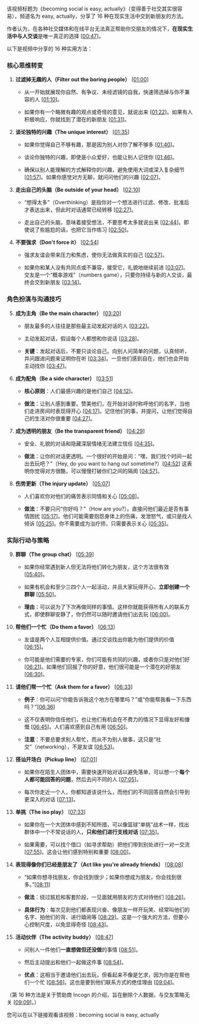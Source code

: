 该视频标题为《becoming social is easy, actually》（变得善于社交其实很容易），频道名为 easy, actually，分享了 16 种在现实生活中交到新朋友的方法。

作者认为，在各种社交媒体和在线平台无法真正帮助你交朋友的情况下，**在现实生活中与人交谈**是唯一真正的选择 [[00:47](http://www.youtube.com/watch?v=BkPe4vT3NfI&t=47)]。

以下是视频中分享的 16 种实用方法：

### 核心思维转变

1. **过滤掉无趣的人（Filter out the boring people）** [[01:00](http://www.youtube.com/watch?v=BkPe4vT3NfI&t=60)]
    
    - 从一开始就展现你自然、有争议、未经滤镜的自我，快速筛选掉与你不兼容的人 [[01:10](http://www.youtube.com/watch?v=BkPe4vT3NfI&t=70)]。
        
    - 如果你有一个略微有趣的观点或奇怪的意见，就说出来 [[01:22](http://www.youtube.com/watch?v=BkPe4vT3NfI&t=82)]。如果有人积极响应，你就找到了潜在的新朋友 [[01:31](http://www.youtube.com/watch?v=BkPe4vT3NfI&t=91)]。
        
2. **谈论独特的兴趣（The unique interest）** [[01:35](http://www.youtube.com/watch?v=BkPe4vT3NfI&t=95)]
    
    - 如果你觉得自己不够有趣，那是因为别人对你了解不够多 [[01:40](http://www.youtube.com/watch?v=BkPe4vT3NfI&t=100)]。
        
    - 谈论你独特的兴趣，即使是小众爱好，也能让别人记住你 [[01:46](http://www.youtube.com/watch?v=BkPe4vT3NfI&t=106)]。
        
    - 确保以别人能理解的方式解释你的兴趣，避免使用大词或深入复杂细节 [[01:57](http://www.youtube.com/watch?v=BkPe4vT3NfI&t=117)]。如果你感觉对方无聊，就问问他们的兴趣 [[02:07](http://www.youtube.com/watch?v=BkPe4vT3NfI&t=127)]。
        
3. **走出自己的头脑（Be outside of your head）** [[02:10](http://www.youtube.com/watch?v=BkPe4vT3NfI&t=130)]
    
    - “想得太多”（Overthinking）是指你对一个想法进行过滤、修改、批准后才表达出来，但此时对话通常已经转移 [[02:27](http://www.youtube.com/watch?v=BkPe4vT3NfI&t=147)]。
        
    - 走出自己的头脑，意味着接受想法，不要思考太多就说出来 [[02:44](http://www.youtube.com/watch?v=BkPe4vT3NfI&t=164)]。即使说了些尴尬的话，也把它当作练习 [[02:50](http://www.youtube.com/watch?v=BkPe4vT3NfI&t=170)]。
        
4. **不要强求（Don't force it）** [[02:54](http://www.youtube.com/watch?v=BkPe4vT3NfI&t=174)]
    
    - 强求友谊会带来压力和焦虑，使你无法做真实的自己 [[02:57](http://www.youtube.com/watch?v=BkPe4vT3NfI&t=177)]。
        
    - 如果你和某人没有共同点或不兼容，接受它，礼貌地继续前进 [[03:07](http://www.youtube.com/watch?v=BkPe4vT3NfI&t=187)]。交友是一个“概率游戏”（numbers game），只要你持续与新的人交谈，最终会交到新朋友 [[03:14](http://www.youtube.com/watch?v=BkPe4vT3NfI&t=194)]。
        

### 角色扮演与沟通技巧

5. **成为主角（Be the main character）** [[03:20](http://www.youtube.com/watch?v=BkPe4vT3NfI&t=200)]
    
    - 朋友最多的人往往是那些最主动发起对话的人 [[03:22](http://www.youtube.com/watch?v=BkPe4vT3NfI&t=202)]。
        
    - 主动发起对话，假设每个人都想和你说话 [[03:28](http://www.youtube.com/watch?v=BkPe4vT3NfI&t=208)]。
        
    - **关键**：发起对话后，不要只谈论自己。向别人问简单的问题，认真倾听，并问跟进问题来证明你在听 [[03:34](http://www.youtube.com/watch?v=BkPe4vT3NfI&t=214)]。一旦他们感到自在，他们也会开始主动找你 [[03:47](http://www.youtube.com/watch?v=BkPe4vT3NfI&t=227)]。
        
6. **成为配角（Be a side character）** [[03:51](http://www.youtube.com/watch?v=BkPe4vT3NfI&t=231)]
    
    - **核心原则**：人们最感兴趣的是他们自己 [[04:12](http://www.youtube.com/watch?v=BkPe4vT3NfI&t=252)]。
        
    - **做法**：让别人感到重要。赞美他们，在开始对话时称呼他们的名字，当他们走进房间时表现得开心 [[04:17](http://www.youtube.com/watch?v=BkPe4vT3NfI&t=257)]。记住他们的事，并提问，让他们觉得自己的生活对你很重要 [[04:27](http://www.youtube.com/watch?v=BkPe4vT3NfI&t=267)]。
        
7. **成为透明的朋友（Be the transparent friend）** [[04:29](http://www.youtube.com/watch?v=BkPe4vT3NfI&t=269)]
    
    - 安全、礼貌的对话和隐藏深层情绪无法建立信任 [[04:35](http://www.youtube.com/watch?v=BkPe4vT3NfI&t=275)]。
        
    - **做法**：让你的对话更透明。一个很好的开始是问：“嘿，我们找个时间一起出去玩吧？”（Hey, do you want to hang out sometime?）[[04:52](http://www.youtube.com/watch?v=BkPe4vT3NfI&t=292)] 这表明你觉得对方很酷，可以慢慢打破你们之间的隔阂 [[04:57](http://www.youtube.com/watch?v=BkPe4vT3NfI&t=297)]。
        
8. **伤势更新（The injury update）** [[05:07](http://www.youtube.com/watch?v=BkPe4vT3NfI&t=307)]
    
    - 人们喜欢你对他们的痛苦表示同情和关心 [[05:08](http://www.youtube.com/watch?v=BkPe4vT3NfI&t=308)]。
        
    - **做法**：不要只问“你好吗？”（How are you?）。直接问他们最近是否有事情困扰 [[05:17](http://www.youtube.com/watch?v=BkPe4vT3NfI&t=317)]。他们可能需要抱怨身体上的伤痛，发泄怒气，或只是找人倾诉 [[05:25](http://www.youtube.com/watch?v=BkPe4vT3NfI&t=325)]。你不需要成为治疗师，只需要表示关心 [[05:35](http://www.youtube.com/watch?v=BkPe4vT3NfI&t=335)]。
        

### 实际行动与策略

9. **群聊（The group chat）** [[05:39](http://www.youtube.com/watch?v=BkPe4vT3NfI&t=339)]
    
    - 如果你经常遇到新人但无法将他们转化为朋友，这个方法很有效 [[05:40](http://www.youtube.com/watch?v=BkPe4vT3NfI&t=340)]。
        
    - 如果有机会和至少三四个人一起活动，并且大家玩得开心，**立即创建一个群聊** [[05:50](http://www.youtube.com/watch?v=BkPe4vT3NfI&t=350)]。
        
    - **理由**：可以说为了下次再做同样的事情。这样你就能获得所有人的联系方式，即使群聊安静了，你仍然可以随时邀请他们出去玩 [[06:00](http://www.youtube.com/watch?v=BkPe4vT3NfI&t=360)]。
        
10. **帮他们一个忙（Do them a favor）** [[06:13](http://www.youtube.com/watch?v=BkPe4vT3NfI&t=373)]
    
    - 友谊是两个人互相提供价值。通过交谈找出你能为他们提供的价值 [[06:15](http://www.youtube.com/watch?v=BkPe4vT3NfI&t=375)]。
        
    - 你可能是他们需要的专家，你们可能有共同的兴趣，或者你只是对他们好 [[06:21](http://www.youtube.com/watch?v=BkPe4vT3NfI&t=381)]。如果他们回报了你的好意，他们很可能是一个潜在的好朋友 [[06:30](http://www.youtube.com/watch?v=BkPe4vT3NfI&t=390)]。
        
11. **请他们帮一个忙（Ask them for a favor）** [[06:33](http://www.youtube.com/watch?v=BkPe4vT3NfI&t=393)]
    
    - **例子**：你可以问“你能告诉我这个地方在哪里吗？”或“你能帮我看一下东西吗？”[[06:36](http://www.youtube.com/watch?v=BkPe4vT3NfI&t=396)]
        
    - 这不仅表明你信任他们，也让他们有机会在不费力的情况下显得友好和慷慨 [[06:45](http://www.youtube.com/watch?v=BkPe4vT3NfI&t=405)]。人们喜欢感到自己有用 [[06:50](http://www.youtube.com/watch?v=BkPe4vT3NfI&t=410)]。
        
    - **注意**：不要总要求别人帮忙，而从不为别人做事，这只是“社交”（networking），不是友谊 [[06:53](http://www.youtube.com/watch?v=BkPe4vT3NfI&t=413)]。
        
12. **搭讪开场白（Pickup line）** [[07:01](http://www.youtube.com/watch?v=BkPe4vT3NfI&t=421)]
    
    - 如果你在陌生人团体中，需要快速开始对话以避免落单，可以想一个**每个人都可能回答的问题**，然后去问不同的人 [[07:05](http://www.youtube.com/watch?v=BkPe4vT3NfI&t=425)]。
        
    - 每次你走近一个人，你都知道该说什么，而他们的不同回答自然会引导到更深入的对话 [[07:13](http://www.youtube.com/watch?v=BkPe4vT3NfI&t=433)]。
        
13. **单挑（The iso play）** [[07:33](http://www.youtube.com/watch?v=BkPe4vT3NfI&t=453)]
    
    - 如果你在一个大团体中感到不知所措，可以像篮球“单挑”战术一样，找出群体中一个不常说话的人，**只和他们进行支线对话** [[07:35](http://www.youtube.com/watch?v=BkPe4vT3NfI&t=455)]。
        
    - 如果需要，可以找个借口（如寻求帮助）把他们带到别处进行一对一交流 [[07:55](http://www.youtube.com/watch?v=BkPe4vT3NfI&t=475)]。这会让他们感到特别和重要 [[08:00](http://www.youtube.com/watch?v=BkPe4vT3NfI&t=480)]。
        
14. **表现得像你们已经是朋友了（Act like you're already friends）** [[08:08](http://www.youtube.com/watch?v=BkPe4vT3NfI&t=488)]
    
    - “如果你想寻找朋友，你会找到很少；如果你想成为朋友，你会找到很多。”[[08:11](http://www.youtube.com/watch?v=BkPe4vT3NfI&t=491)]
        
    - **做法**：绕过尴尬和客套阶段，一见面就用朋友的方式对待他们 [[08:26](http://www.youtube.com/watch?v=BkPe4vT3NfI&t=506)]。
        
    - **具体行为**：每次见到他们都表现兴奋、像朋友一样开玩笑、经常叫他们的名字、拍他们的背、进行嬉闹等 [[08:29](http://www.youtube.com/watch?v=BkPe4vT3NfI&t=509)]。这是一个强大的方法，但要小心控制尺度，以免显得奇怪 [[08:43](http://www.youtube.com/watch?v=BkPe4vT3NfI&t=523)]。
        
15. **活动伙伴（The activity buddy）** [[08:47](http://www.youtube.com/watch?v=BkPe4vT3NfI&t=527)]
    
    - 问别人一件他们**一直想做但还没做**的事情 [[08:51](http://www.youtube.com/watch?v=BkPe4vT3NfI&t=531)]。
        
    - 然后主动提出和他们一起做这件事 [[08:54](http://www.youtube.com/watch?v=BkPe4vT3NfI&t=534)]。
        
    - **优点**：这相当于邀请他们出去玩，但看起来不像是乞求，因为你是在帮他们一个忙 [[08:56](http://www.youtube.com/watch?v=BkPe4vT3NfI&t=536)]。这也是要到他们联系方式的绝佳理由 [[09:04](http://www.youtube.com/watch?v=BkPe4vT3NfI&t=544)]。
        

（第 16 种方法是关于赞助商 Incogn 的介绍，旨在删除个人数据，与交友策略无关 [[09:09](http://www.youtube.com/watch?v=BkPe4vT3NfI&t=549)]。）

您可以在以下链接观看该视频：becoming social is easy, actually